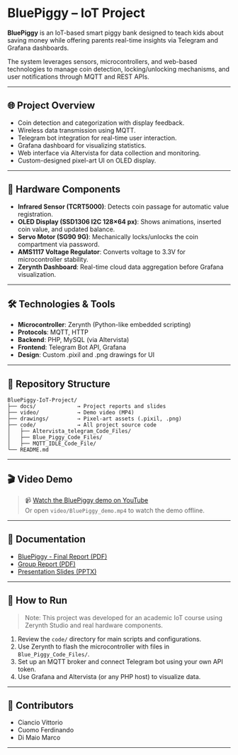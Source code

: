 # BluePiggy – IoT Project

**BluePiggy** is an IoT-based smart piggy bank designed to teach kids about saving money while offering parents real-time insights via Telegram and Grafana dashboards.

The system leverages sensors, microcontrollers, and web-based technologies to manage coin detection, locking/unlocking mechanisms, and user notifications through MQTT and REST APIs.

---

## 🌐 Project Overview

- Coin detection and categorization with display feedback.
- Wireless data transmission using MQTT.
- Telegram bot integration for real-time user interaction.
- Grafana dashboard for visualizing statistics.
- Web interface via Altervista for data collection and monitoring.
- Custom-designed pixel-art UI on OLED display.

---

## 🔧 Hardware Components

- **Infrared Sensor (TCRT5000)**: Detects coin passage for automatic value registration.
- **OLED Display (SSD1306 I2C 128×64 px)**: Shows animations, inserted coin value, and updated balance.
- **Servo Motor (SG90 9G)**: Mechanically locks/unlocks the coin compartment via password.
- **AMS1117 Voltage Regulator**: Converts voltage to 3.3V for microcontroller stability.
- **Zerynth Dashboard**: Real-time cloud data aggregation before Grafana visualization.

---

## 🛠️ Technologies & Tools

- **Microcontroller**: Zerynth (Python-like embedded scripting)
- **Protocols**: MQTT, HTTP
- **Backend**: PHP, MySQL (via Altervista)
- **Frontend**: Telegram Bot API, Grafana
- **Design**: Custom .pixil and .png drawings for UI

---

## 📁 Repository Structure

```
BluePiggy-IoT-Project/
├── docs/             → Project reports and slides
├── video/            → Demo video (MP4)
├── drawings/         → Pixel-art assets (.pixil, .png)
├── code/             → All project source code
│   ├── Altervista_telegram_Code_Files/
│   ├── Blue_Piggy_Code_Files/
│   ├── MQTT_IDLE_Code_File/
└── README.md
```

---

## 🎬 Video Demo

> 📹 [Watch the BluePiggy demo on YouTube](https://www.youtube.com/watch?v=Uq52akpxfBY&ab_channel=BluePiggy)  
> Or open `video/BluePiggy_demo.mp4` to watch the demo offline.

---

## 📄 Documentation

- [BluePiggy - Final Report (PDF)](docs/BluePiggy_relazione.pdf)
- [Group Report (PDF)](docs/Relazione_progetto_IoT_gruppo_18.pdf)
- [Presentation Slides (PPTX)](docs/BluePiggy_presentazione.pptx)

---

## 🚀 How to Run

> Note: This project was developed for an academic IoT course using Zerynth Studio and real hardware components.

1. Review the `code/` directory for main scripts and configurations.
2. Use Zerynth to flash the microcontroller with files in `Blue_Piggy_Code_Files/`.
3. Set up an MQTT broker and connect Telegram bot using your own API token.
4. Use Grafana and Altervista (or any PHP host) to visualize data.

---

## 👥 Contributors

- Ciancio Vittorio
- Cuomo Ferdinando
- Di Maio Marco

---